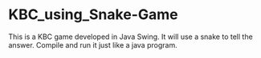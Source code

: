 # KBC_using_Snake-Game
This is a KBC game developed in Java Swing.
It will use a snake to tell the answer.
Compile and run it just like a java program.
